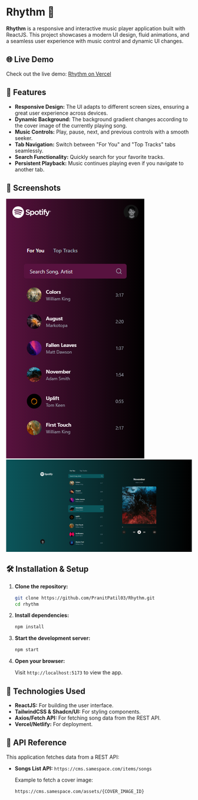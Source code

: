 
# Rhythm 🎵

**Rhythm** is a responsive and interactive music player application built with ReactJS. This project showcases a modern UI design, fluid animations, and a seamless user experience with music control and dynamic UI changes.

## 🌐 Live Demo

Check out the live demo: [Rhythm on Vercel]()

## 🚀 Features

- **Responsive Design:** The UI adapts to different screen sizes, ensuring a great user experience across devices.
- **Dynamic Background:** The background gradient changes according to the cover image of the currently playing song.
- **Music Controls:** Play, pause, next, and previous controls with a smooth seeker.
- **Tab Navigation:** Switch between "For You" and "Top Tracks" tabs seamlessly.
- **Search Functionality:** Quickly search for your favorite tracks.
- **Persistent Playback:** Music continues playing even if you navigate to another tab.

## 📸 Screenshots

![Mobile View](screencapture-localhost-5173-2024-08-23-19_51_48.png)
![Desktop View](screencapture-localhost-5173-2024-08-23-19_52_11.png)

## 🛠️ Installation & Setup

1. **Clone the repository:**

    ```bash
    git clone https://github.com/PranitPatil03/Rhythm.git
    cd rhythm
    ```

2. **Install dependencies:**

    ```bash
    npm install
    ```

3. **Start the development server:**

    ```bash
    npm start
    ```

4. **Open your browser:**

    Visit `http://localhost:5173` to view the app.

## 🔧 Technologies Used

- **ReactJS:** For building the user interface.
- **TailwindCSS & Shadcn/UI:** For styling components.
- **Axios/Fetch API:** For fetching song data from the REST API.
- **Vercel/Netlify:** For deployment.

## 📡 API Reference

This application fetches data from a REST API:

- **Songs List API:** `https://cms.samespace.com/items/songs`
  
  Example to fetch a cover image:

  ```plaintext
  https://cms.samespace.com/assets/{COVER_IMAGE_ID}
  ```
